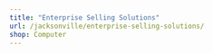 ```yaml
---
title: "Enterprise Selling Solutions"
url: /jacksonville/enterprise-selling-solutions/
shop: Computer
---
```

